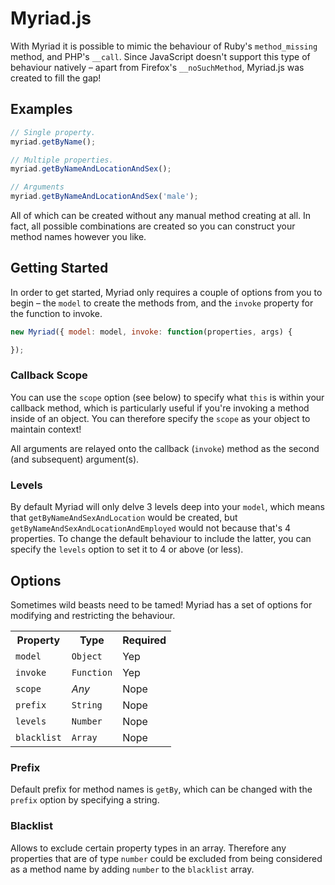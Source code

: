 Myriad.js
======

With Myriad it is possible to mimic the behaviour of Ruby's `method_missing` method, and PHP's `__call`. Since JavaScript doesn't support this type of behaviour natively &ndash; apart from Firefox's `__noSuchMethod`, Myriad.js was created to fill the gap!

Examples
------

```javascript
// Single property.
myriad.getByName();

// Multiple properties.
myriad.getByNameAndLocationAndSex();

// Arguments
myriad.getByNameAndLocationAndSex('male');
```

All of which can be created without any manual method creating at all. In fact, all possible combinations are created so you can construct your method names however you like.

Getting Started
------

In order to get started, Myriad only requires a couple of options from you to begin &ndash; the `model` to create the methods from, and the `invoke` property for the function to invoke.

```javascript
new Myriad({ model: model, invoke: function(properties, args) {

});
```

<h3>Callback Scope</h3>

You can use the `scope` option (see below) to specify what `this` is within your callback method, which is particularly useful if you're invoking a method inside of an object. You can therefore specify the `scope` as your object to maintain context!

All arguments are relayed onto the callback (`invoke`) method as the second (and subsequent) argument(s).

<h3>Levels</h3>

By default Myriad will only delve 3 levels deep into your `model`, which means that `getByNameAndSexAndLocation` would be created, but `getByNameAndSexAndLocationAndEmployed` would not because that's 4 properties. To change the default behaviour to include the latter, you can specify the `levels` option to set it to 4 or above (or less).

Options
------

Sometimes wild beasts need to be tamed! Myriad has a set of options for modifying and restricting the behaviour.

<table>
    <tr>
        <th>Property</th>
        <th>Type</th>
        <th>Required</th>
    </tr>
    <tr>
        <td><code>model</code></td>
        <td><code>Object</code></td>
        <td>Yep</td>
    </tr>
    <tr>
        <td><code>invoke</code></td>
        <td><code>Function</code></td>
        <td>Yep</td>
    </tr>
    <tr>
        <td><code>scope</code></td>
        <td><em>Any</em></td>
        <td>Nope</td>
    </tr>
    <tr>
        <td><code>prefix</code></td>
        <td><code>String</code></td>
        <td>Nope</td>
    </tr>
    <tr>
        <td><code>levels</code></td>
        <td><code>Number</code></td>
        <td>Nope</td>
    </tr>
    <tr>
        <td><code>blacklist</code></td>
        <td><code>Array</code></td>
        <td>Nope</td>
    </tr>
</table>

<h3>Prefix</h3>

Default prefix for method names is `getBy`, which can be changed with the `prefix` option by specifying a string.

<h3>Blacklist</h3>

Allows to exclude certain property types in an array. Therefore any properties that are of type `number` could be excluded from being considered as a method name by adding `number` to the `blacklist` array.